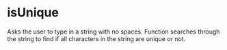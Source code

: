 # isUnique
Asks the user to type in a string with no spaces.
Function searches through the string to find if all characters in the string are unique or not.
